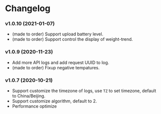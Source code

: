 # Changelog

### v1.0.10 (2021-01-07)
+ (made to order) Support upload battery level.
+ (made to order) Support control the display of weight-trend.

### v1.0.9 (2020-11-23)
+ Add more API logs and add request UUID to log.
+ (made to order) Fixup negative tempatures.

### v1.0.7 (2020-10-21)
+ Support customize the timezone of logs, use `TZ` to set timezone, default to China/Beijing.
+ Support customize algorithm, default to 2.
+ Performance optimize

